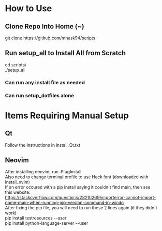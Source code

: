 # How to Use
## Clone Repo Into Home (~)
git clone https://github.com/mhask94/scripts

## Run setup_all to Install All from Scratch
cd scripts/\
./setup_all

### Can run any install file as needed
### Can run setup_dotfiles alone

# Items Requiring Manual Setup
## Qt
Follow the instructions in install_Qt.txt
## Neovim
After installing neovim, run :PlugInstall\
Also need to change terminal profile to use Hack font (downloaded with install_nvim)\
If an error occured with a pip install saying it couldn't find main, then see this website:\
https://stackoverflow.com/questions/28210269/importerror-cannot-import-name-main-when-running-pip-version-command-in-windo \
After fixing the pip file, you will need to run these 2 lines again (if they didn't work)\
pip install testresources --user\
pip install python-language-server --user

